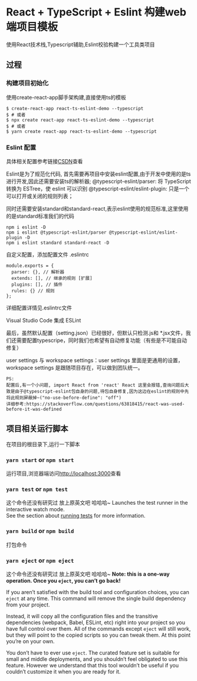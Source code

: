 # React + TypeScript + Eslint 构建web端项目模板

使用React技术栈,Typescript辅助,Eslint校验构建一个工具类项目

## 过程

### 构建项目初始化

使用create-react-app脚手架构建,直接使用ts的模板
```
$ create-react-app react-ts-eslint-demo --typescript
$ # 或者
$ npx create react-app react-ts-eslint-demo --typescript
$ # 或者
$ yarn create react-app react-ts-eslint-demo --typescript
```

### Eslint 配置

具体相关配置参考链接[CSDN](https://blog.csdn.net/BePowerful/article/details/105765898)查看


Eslint是为了规范化代码, 首先需要再项目中安装eslint配置,由于开发中使用的是ts进行开发,因此还需要安装ts的解析器;
@typescript-eslint/parser: 将 TypeScript 转换为 ESTree，使 eslint 可以识别
@typescript-eslint/eslint-plugin: 只是一个可以打开或关闭的规则列表；

同时还需要安装standard和standard-react,表示eslint使用的规范标准,这里使用的是standard标准我们的代码

```
npm i eslint -D
npm i eslint @typescript-eslint/parser @typescript-eslint/eslint-plugin -D
npm i eslint standard standard-react -D
```

自定义配置，添加配置文件 .eslintrc
```
module.exports = {
  parser: {}, // 解析器
  extends: [], // 继承的规则 [扩展]
  plugins: [], // 插件
  rules: {} // 规则
};
```
详细配置详情见.eslintrc文件

Visual Studio Code 集成 ESLint

最后，虽然默认配置（setting.json）已经很好，但默认只检测.js和 *.jsx文件，我们还需要配置typescripe，同时我们也希望有自动修复功能（有些是不可能自动修复）

user settings 与 workspace settings：user settings 里面是更通用的设置，workspace settings 是跟随项目存在，可以做到团队统一。

```
PS:
配置后,有一个小问题, import React from 'react' React 这里会报错,查询问题后大致是由于@typescript-eslint包自身的问题,待包自身修复,因为这边在eslint的规则中先将此规则屏蔽掉~("no-use-before-define": "off")
详细参考:https://stackoverflow.com/questions/63818415/react-was-used-before-it-was-defined
```


## 项目相关运行脚本

在项目的根目录下,运行一下脚本

### `yarn start` or `npm start`

运行项目,浏览器端访问[http://localhost:3000](http://localhost:3000)查看

### `yarn test` or `npm test`

这个命令还没有研究过 放上原英文吧 哈哈哈~
Launches the test runner in the interactive watch mode.\
See the section about [running tests](https://facebook.github.io/create-react-app/docs/running-tests) for more information.

### `yarn build` or `npm build`

打包命令

### `yarn eject` or `npm eject`
这个命令还没有研究过 放上原英文吧 哈哈哈~
**Note: this is a one-way operation. Once you `eject`, you can’t go back!**

If you aren’t satisfied with the build tool and configuration choices, you can `eject` at any time. This command will remove the single build dependency from your project.

Instead, it will copy all the configuration files and the transitive dependencies (webpack, Babel, ESLint, etc) right into your project so you have full control over them. All of the commands except `eject` will still work, but they will point to the copied scripts so you can tweak them. At this point you’re on your own.

You don’t have to ever use `eject`. The curated feature set is suitable for small and middle deployments, and you shouldn’t feel obligated to use this feature. However we understand that this tool wouldn’t be useful if you couldn’t customize it when you are ready for it.

